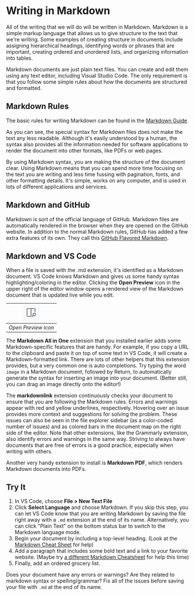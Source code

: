 # Writing in Markdown

All of the writing that we will do will be written in Markdown. Markdown is a simple markup language that allows us to give structure to the text that we're writing. Some examples of creating structure in documents include assigning hierarchical headings, identifying words or phrases that are important, creating ordered and unordered lists, and organizing information into tables.

Markdown documents are just plain text files. You can create and edit them using any text editor, including Visual Studio Code. The only requirement is that you follow some simple rules about how the documents are structured and formatted.

## Markdown Rules

The basic rules for writing Markdown can be found in the [Markdown Guide](https://www.markdownguide.org)

As you can see, the special syntax for Markdown files does not make the text any less readable. Although it's easily understood by a human, the syntax also provides all the information needed for software applications to render the document into other formats, like PDFs or web pages.

By using Markdown syntax, you are making the structure of the document clear. Using Markdown means that you can spend more time focusing on the text you are writing and less time fussing with pagination, fonts, and other formatting details. It's simple, works on any computer, and is used in lots of different applications and services.

## Markdown and GitHub

Markdown is sort of the official language of GitHub. Markdown files are automatically rendered in the browser when they are opened on the GitHub website. In addition to the normal Markdown rules, GitHub has added a few extra features of its own. They call this [GitHub Flavored Markdown](https://docs.github.com/en/get-started/writing-on-github/getting-started-with-writing-and-formatting-on-github/basic-writing-and-formatting-syntax).

## Markdown and VS Code

When a file is saved with the .md extension, it's identified as a Markdown document. VS Code knows Markdown and gives us some handy syntax highlighting/coloring in the editor. Clicking the **Open Preview** icon in the upper right of the editor window opens a rendered view of the Markdown document that is updated live while you edit.

| ![Open Markdown Preview Icon](images/markdownpreview.jpg) |
|:--:|
| *Open Preview icon* |

The **Markdown All in One** extension that you installed earlier adds some Markdown-specific features that are handy. For example, if you copy a URL to the clipboard and paste it on top of some text in VS Code, it will create a Markdown-formatted link. There are lots of other helpers that this extension provides, but a very common one is auto completions. Try typing the word `image` in a Markdown document, followed by Return, to automatically generate the syntax for inserting an image into your document. (Better still, you can drag an image directly onto the editor!)

The **markdownlink** extension continuously checks your document to ensure that you are following the Markdown rules. Errors and warnings appear with red and yellow underlines, respectively. Hovering over an issue provides more context and suggestions for solving the problem. These issues can also be seen in the file explorer sidebar (as a color-coded number of issues) and as colored bars in the document map on the right side of the editor. Note that other extensions, like the Grammarly extension, also identify errors and warnings in the same way. Striving to always have documents that are free of errors is a good practice, especially when writing with others.

Another very handy extension to install is **Markdown PDF**, which renders Markdown documents into PDFs.

## Try It

1. In VS Code, choose **File > New Text File**
2. Click **Select Language** and choose Markdown. If you skip this step, you can let VS Code know that you are writing Markdown by saving the file right away with a `.md` extension at the end of its name. Alternatively, you can click "Plain Text" on the bottom status bar to switch to the Markdown language mode.
3. Begin your document by including a top-level heading. (Look at the [Markdown Cheat Sheet](https://www.markdownguide.org/cheat-sheet/) for help)
4. Add a paragraph that includes some bold text and a link to your favorite website. (Maybe try  [a different Markdown Cheatsheet](https://github.com/adam-p/markdown-here/wiki/Markdown-Cheatsheet) for help this time)
5. Finally, add an ordered grocery list.

Does your document have any errors or warnings? Are they related to markdown syntax or spelling/grammar? Fix all of the issues before saving your file with `.md` at the end of its name.
